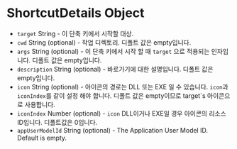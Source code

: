 # ShortcutDetails Object

* `target` String - 이 단축 키에서 시작할 대상.
* `cwd` String (optional) - 작업 디렉토리. 디폴트 값은 empty입니다.
* `args` String (optional) - 이 단축 키에서 시작 할 때 `target` 으로 적용되는 인자입니다. 디폴트 값은 empty입니다.
* `description` String (optional) - 바로가기에 대한 설명입니다. 디폴트 값은 empty입니다.
* `icon` String (optional) - 아이콘의 경로는 DLL 또는 EXE 일 수 있습니다. `icon`과 `iconIndex`를 같이 설정 해야 합니다. 디폴트 값은 empty이므로 target`s 아이콘으로 사용합니다.
* `iconIndex` Number (optional) - `icon` DLL이거나 EXE일 경우 아이콘의 리소스 ID입니다. 디폴트값은 0입니다.
* `appUserModelId` String (optional) - The Application User Model ID. Default is empty.